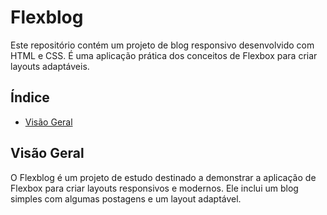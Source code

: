 # Flexblog

Este repositório contém um projeto de blog responsivo desenvolvido com HTML e CSS. É uma aplicação prática dos conceitos de Flexbox para criar layouts adaptáveis.

## Índice
- [Visão Geral](#visão-geral)

## Visão Geral
O Flexblog é um projeto de estudo destinado a demonstrar a aplicação de Flexbox para criar layouts responsivos e modernos. Ele inclui um blog simples com algumas postagens e um layout adaptável.
